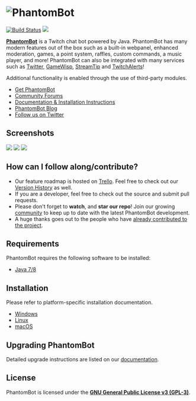 

# <img alt="PhantomBot" src="https://i.zelakto.tv/7ZSJO3D.png" />

 [ ![Build Status](https://travis-ci.org/Phantombot/PhantomBot.svg?branch=master)](https://travis-ci.org/Phantombot/PhantomBot) 
 [<img src="https://discordapp.com/api/guilds/107910097937682432/widget.png?style=shield">](https://discord.gg/Xdh5SRY)  

[**PhantomBot**](https://phantombot.tv) is a Twitch chat bot powered by Java. PhantomBot has many modern features out of the box such as a built-in webpanel, enhanced moderation, games, a point system, raffles, custom commands, a music player, and more! PhantomBot can also be integrated with many services such as [Twitter](https://twitter.com), [GameWisp](https://gamewisp.com), [StreamTip](https://streamtip.com) and [TwitchAlerts](https://twitchalerts.com)!

Additional functionality is enabled through the use of third-party modules.

* [Get PhantomBot](https://phantombot.tv/ "PhantomBot")
* [Community Forums](https://community.phantombot.tv)
* [Documentation & Installation Instructions](https://docs.phantombot.tv)
* [PhantomBot Blog](https://blog.phantombot.tv)
* [Follow us on Twitter](https://www.twitter.com/PhantomBotApp/ "PhantomBot Twitter")

## Screenshots

[![](https://i.zelakto.tv/cbD6vV7.png)](https://i.zelakto.tv/OmvE0rY.png)
[![](https://i.zelakto.tv/l3WNPWK.png)](https://i.zelakto.tv/6h38mvL.png)
[![](https://i.zelakto.tv/xGoRGJs.png)](https://i.zelakto.tv/VuN7GEp.png)

## How can I follow along/contribute?

* Our feature roadmap is hosted on [Trello](https://trello.com/b/prjUApDO). Feel free to check out our [Version History](https://phantombot.tv/changelog) as well.
* If you are a developer, feel free to check out the source and submit pull requests.
* Please don't forget to **watch**, and **star our repo**! Join our growing [community](https://community.phantombot.tv) to keep up to date with the latest PhantomBot development.
* A huge thanks goes out to the people who have [already contributed to the project](https://github.com/PhantomBot/PhantomBot/graphs/contributors).

## Requirements

PhantomBot requires the following software to be installed:

* [Java 7/8](https://www.java.com/en/download/)

## Installation
Please refer to platform-specific installation documentation.
* [Windows](https://docs.phantombot.tv/how-to/How-to-Setup-PhantomBot-on-Windows)
* [Linux](https://docs.phantombot.tv/how-to/How-to-Setup-PhantomBot-on-Linux)
* [macOS](https://docs.phantombot.tv/how-to/How-to-Setup-PhantomBot-on-OSX)

## Upgrading PhantomBot

Detailed upgrade instructions are listed on our [documentation](https://docs.phantombot.tv/how-to/How-to-Update).

## License

PhantomBot is licensed under the [**GNU General Public License v3 (GPL-3)**](https://www.gnu.org/copyleft/gpl.html).
